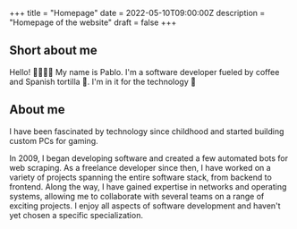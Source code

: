 +++
title = "Homepage"
date = 2022-05-10T09:00:00Z
description = "Homepage of the website"
draft = false
+++

## Short about me

Hello! 👋🏻👨‍💻 My name is Pablo. I'm a software developer fueled by coffee and
Spanish tortilla 💃. I'm in it for the technology 👑

## About me

I have been fascinated by technology since childhood and started building custom PCs for gaming.

In 2009, I began developing software and created a few automated bots for web scraping.
As a freelance developer since then, I have worked on a variety of projects spanning
the entire software stack, from backend to frontend. Along the way, I have gained expertise
in networks and operating systems, allowing me to collaborate with several teams on a range of
exciting projects. I enjoy all aspects of software development and haven't yet chosen a specific
specialization.